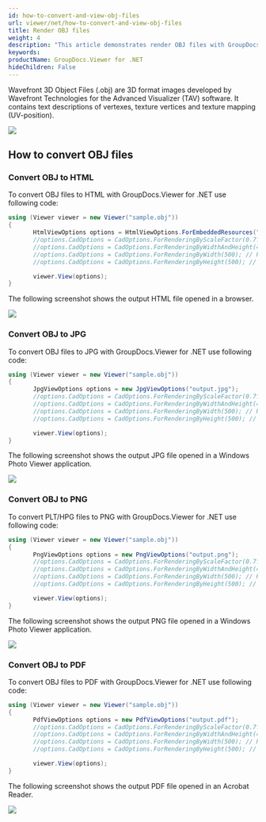 ```yaml
---
id: how-to-convert-and-view-obj-files
url: viewer/net/how-to-convert-and-view-obj-files
title: Render OBJ files
weight: 4
description: "This article demonstrates render OBJ files with GroupDocs.Viewer within your .NET applications."
keywords: 
productName: GroupDocs.Viewer for .NET
hideChildren: False
---
```

Wavefront 3D Object Files (.obj) are 3D format images developed by Wavefront Technologies for the Advanced Visualizer (TAV) software. It contains text descriptions of vertexes, texture vertices and texture mapping (UV-position).

![](/viewer/net/images/how-to-convert-and-view-obj-files.png)

## How to convert OBJ files

### Convert OBJ to HTML

To convert OBJ files to HTML with GroupDocs.Viewer for .NET use following code:

```csharp
using (Viewer viewer = new Viewer("sample.obj"))
{
       HtmlViewOptions options = HtmlViewOptions.ForEmbeddedResources("output.html");
       //options.CadOptions = CadOptions.ForRenderingByScaleFactor(0.7f); // Render image and reduce it by 30%
       //options.CadOptions = CadOptions.ForRenderingByWidthAndHeight(400,400); // Render image and set output size to 400x400
       //options.CadOptions = CadOptions.ForRenderingByWidth(500); // Render image, fix width by 500 px and recalculate height
       //options.CadOptions = CadOptions.ForRenderingByHeight(500); // Render image, fix height by 500 px and recalculate width

       viewer.View(options);
}
```

The following screenshot shows the output HTML file opened in a browser.

![](/viewer/net/images/how-to-convert-and-view-obj-files_1.png)

### Convert OBJ to JPG

To convert OBJ files to JPG with GroupDocs.Viewer for .NET use following code:

```csharp
using (Viewer viewer = new Viewer("sample.obj"))
{
       JpgViewOptions options = new JpgViewOptions("output.jpg");
       //options.CadOptions = CadOptions.ForRenderingByScaleFactor(0.7f); // Render image and reduce it by 30%
       //options.CadOptions = CadOptions.ForRenderingByWidthAndHeight(400,400); // Render image and set output size to 400x400
       //options.CadOptions = CadOptions.ForRenderingByWidth(500); // Render image, fix width by 500 px and recalculate height
       //options.CadOptions = CadOptions.ForRenderingByHeight(500); // Render image, fix height by 500 px and recalculate width

       viewer.View(options);
}
```

The following screenshot shows the output JPG file opened in a Windows Photo Viewer application.

![](/viewer/net/images/how-to-convert-and-view-obj-files_2.png)

### Convert OBJ to PNG

To convert PLT/HPG files to PNG with GroupDocs.Viewer for .NET use following code: 

```csharp
using (Viewer viewer = new Viewer("sample.obj"))
{
       PngViewOptions options = new PngViewOptions("output.png");
       //options.CadOptions = CadOptions.ForRenderingByScaleFactor(0.7f); // Render image and reduce it by 30%
       //options.CadOptions = CadOptions.ForRenderingByWidthAndHeight(400,400); // Render image and set output size to 400x400
       //options.CadOptions = CadOptions.ForRenderingByWidth(500); // Render image, fix width by 500 px and recalculate height
       //options.CadOptions = CadOptions.ForRenderingByHeight(500); // Render image, fix height by 500 px and recalculate width

       viewer.View(options);
}
```

The following screenshot shows the output PNG file opened in a Windows Photo Viewer application.

![](/viewer/net/images/how-to-convert-and-view-obj-files_3.png)

### Convert OBJ to PDF

To convert OBJ files to PDF with GroupDocs.Viewer for .NET use following code: 

```csharp
using (Viewer viewer = new Viewer("sample.obj"))
{
       PdfViewOptions options = new PdfViewOptions("output.pdf");
       //options.CadOptions = CadOptions.ForRenderingByScaleFactor(0.7f); // Render image and reduce it by 30%
       //options.CadOptions = CadOptions.ForRenderingByWidthAndHeight(400,400); // Render image and set output size to 400x400
       //options.CadOptions = CadOptions.ForRenderingByWidth(500); // Render image, fix width by 500 px and recalculate height
       //options.CadOptions = CadOptions.ForRenderingByHeight(500); // Render image, fix height by 500 px and recalculate width

       viewer.View(options);
}
```

The following screenshot shows the output PDF file opened in an Acrobat Reader.

![](/viewer/net/images/how-to-convert-and-view-obj-files_4.png)


